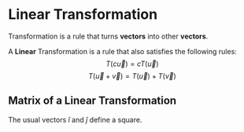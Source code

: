 # Linear Transformation

Transformation is a rule that turns **vectors** into other **vectors**.

A **Linear** Transformation is a rule that also satisfies the following rules:
$$T(c \vec u) = cT(\vec u)$$
$$T(\vec u + \vec v) = T(\vec u) + T(\vec v)$$

## Matrix of a Linear Transformation

The usual vectors $\hat i$ and $\hat j$ define a square.
